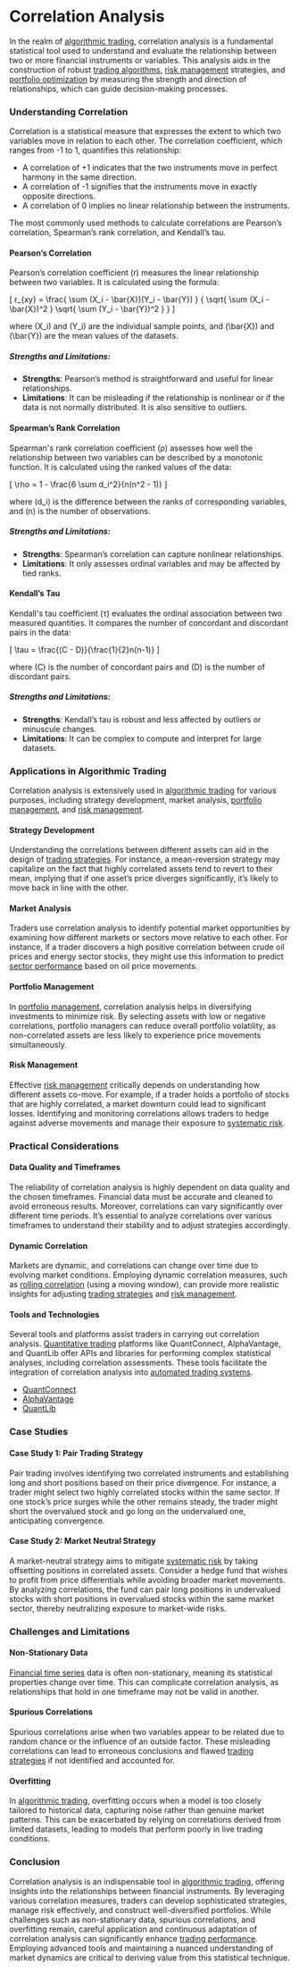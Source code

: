 # Correlation Analysis

In the realm of [algorithmic trading](../a/algorithmic_trading.md), correlation analysis is a fundamental statistical tool used to understand and evaluate the relationship between two or more financial instruments or variables. This analysis aids in the construction of robust [trading algorithms](../t/trading_algorithms.md), [risk management](../r/risk_management.md) strategies, and [portfolio optimization](../p/portfolio_optimization.md) by measuring the strength and direction of relationships, which can guide decision-making processes.

### Understanding Correlation

Correlation is a statistical measure that expresses the extent to which two variables move in relation to each other. The correlation coefficient, which ranges from -1 to 1, quantifies this relationship:
- A correlation of +1 indicates that the two instruments move in perfect harmony in the same direction.
- A correlation of -1 signifies that the instruments move in exactly opposite directions.
- A correlation of 0 implies no linear relationship between the instruments.

The most commonly used methods to calculate correlations are Pearson’s correlation, Spearman’s rank correlation, and Kendall’s tau.

#### Pearson’s Correlation

Pearson’s correlation coefficient (r) measures the linear relationship between two variables. It is calculated using the formula:

\[ r_{xy} = \frac{ \sum (X_i - \bar{X})(Y_i - \bar{Y}) } { \sqrt{ \sum (X_i - \bar{X})^2 } \sqrt{ \sum (Y_i - \bar{Y})^2 } } \]

where \(X_i\) and \(Y_i\) are the individual sample points, and \(\bar{X}\) and \(\bar{Y}\) are the mean values of the datasets.

##### Strengths and Limitations:
- **Strengths**: Pearson’s method is straightforward and useful for linear relationships.
- **Limitations**: It can be misleading if the relationship is nonlinear or if the data is not normally distributed. It is also sensitive to outliers.

#### Spearman’s Rank Correlation

Spearman's rank correlation coefficient (ρ) assesses how well the relationship between two variables can be described by a monotonic function. It is calculated using the ranked values of the data:

\[ \rho = 1 - \frac{6 \sum d_i^2}{n(n^2 - 1)} \]

where \(d_i\) is the difference between the ranks of corresponding variables, and \(n\) is the number of observations.

##### Strengths and Limitations:
- **Strengths**: Spearman’s correlation can capture nonlinear relationships.
- **Limitations**: It only assesses ordinal variables and may be affected by tied ranks.

#### Kendall’s Tau

Kendall's tau coefficient (τ) evaluates the ordinal association between two measured quantities. It compares the number of concordant and discordant pairs in the data:

\[ \tau = \frac{(C - D)}{\frac{1}{2}n(n-1)} \]

where \(C\) is the number of concordant pairs and \(D\) is the number of discordant pairs.

##### Strengths and Limitations:
- **Strengths**: Kendall’s tau is robust and less affected by outliers or minuscule changes.
- **Limitations**: It can be complex to compute and interpret for large datasets.

### Applications in Algorithmic Trading

Correlation analysis is extensively used in [algorithmic trading](../a/algorithmic_trading.md) for various purposes, including strategy development, market analysis, [portfolio management](../p/portfolio_management.md), and [risk management](../r/risk_management.md).

#### Strategy Development

Understanding the correlations between different assets can aid in the design of [trading strategies](../t/trading_strategies.md). For instance, a mean-reversion strategy may capitalize on the fact that highly correlated assets tend to revert to their mean, implying that if one asset’s price diverges significantly, it’s likely to move back in line with the other.

#### Market Analysis

Traders use correlation analysis to identify potential market opportunities by examining how different markets or sectors move relative to each other. For instance, if a trader discovers a high positive correlation between crude oil prices and energy sector stocks, they might use this information to predict [sector performance](../s/sector_performance.md) based on oil price movements.

#### Portfolio Management

In [portfolio management](../p/portfolio_management.md), correlation analysis helps in diversifying investments to minimize risk. By selecting assets with low or negative correlations, portfolio managers can reduce overall portfolio volatility, as non-correlated assets are less likely to experience price movements simultaneously.

#### Risk Management

Effective [risk management](../r/risk_management.md) critically depends on understanding how different assets co-move. For example, if a trader holds a portfolio of stocks that are highly correlated, a market downturn could lead to significant losses. Identifying and monitoring correlations allows traders to hedge against adverse movements and manage their exposure to [systematic risk](../s/systematic_risk.md).

### Practical Considerations

#### Data Quality and Timeframes

The reliability of correlation analysis is highly dependent on data quality and the chosen timeframes. Financial data must be accurate and cleaned to avoid erroneous results. Moreover, correlations can vary significantly over different time periods. It’s essential to analyze correlations over various timeframes to understand their stability and to adjust strategies accordingly.

#### Dynamic Correlation

Markets are dynamic, and correlations can change over time due to evolving market conditions. Employing dynamic correlation measures, such as [rolling correlation](../r/rolling_correlation.md) (using a moving window), can provide more realistic insights for adjusting [trading strategies](../t/trading_strategies.md) and [risk management](../r/risk_management.md).

#### Tools and Technologies

Several tools and platforms assist traders in carrying out correlation analysis. [Quantitative trading](../q/quantitative_trading.md) platforms like QuantConnect, AlphaVantage, and QuantLib offer APIs and libraries for performing complex statistical analyses, including correlation assessments. These tools facilitate the integration of correlation analysis into [automated trading systems](../a/automated_trading_systems.md).

- [QuantConnect](https://www.quantconnect.com/)
- [AlphaVantage](https://www.alphavantage.co/)
- [QuantLib](https://www.quantlib.org/)

### Case Studies

#### Case Study 1: Pair Trading Strategy

Pair trading involves identifying two correlated instruments and establishing long and short positions based on their price divergence. For instance, a trader might select two highly correlated stocks within the same sector. If one stock’s price surges while the other remains steady, the trader might short the overvalued stock and go long on the undervalued one, anticipating convergence.

#### Case Study 2: Market Neutral Strategy

A market-neutral strategy aims to mitigate [systematic risk](../s/systematic_risk.md) by taking offsetting positions in correlated assets. Consider a hedge fund that wishes to profit from price differentials while avoiding broader market movements. By analyzing correlations, the fund can pair long positions in undervalued stocks with short positions in overvalued stocks within the same market sector, thereby neutralizing exposure to market-wide risks.

### Challenges and Limitations

#### Non-Stationary Data

[Financial time series](../f/financial_time_series.md) data is often non-stationary, meaning its statistical properties change over time. This can complicate correlation analysis, as relationships that hold in one timeframe may not be valid in another.

#### Spurious Correlations

Spurious correlations arise when two variables appear to be related due to random chance or the influence of an outside factor. These misleading correlations can lead to erroneous conclusions and flawed [trading strategies](../t/trading_strategies.md) if not identified and accounted for.

#### Overfitting

In [algorithmic trading](../a/algorithmic_trading.md), overfitting occurs when a model is too closely tailored to historical data, capturing noise rather than genuine market patterns. This can be exacerbated by relying on correlations derived from limited datasets, leading to models that perform poorly in live trading conditions.

### Conclusion

Correlation analysis is an indispensable tool in [algorithmic trading](../a/algorithmic_trading.md), offering insights into the relationships between financial instruments. By leveraging various correlation measures, traders can develop sophisticated strategies, manage risk effectively, and construct well-diversified portfolios. While challenges such as non-stationary data, spurious correlations, and overfitting remain, careful application and continuous adaptation of correlation analysis can significantly enhance [trading performance](../t/trading_performance.md). Employing advanced tools and maintaining a nuanced understanding of market dynamics are critical to deriving value from this statistical technique.